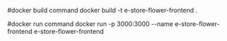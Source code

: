 #docker build command
docker build -t e-store-flower-frontend .

#docker run command
docker run -p 3000:3000 --name e-store-flower-frontend e-store-flower-frontend
